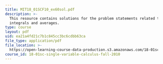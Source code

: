 ```yaml
---
title: MIT18_01SCF10_ex60sol.pdf
description: >-
  This resource contains solutions for the problem statements related to
  integrals and averages.
type: course
layout: pdf
uid: ea21a4fd21c7b1c845cc3bc6cdbb63ca
file_type: application/pdf
file_location: >-
  https://open-learning-course-data-production.s3.amazonaws.com/18-01sc-single-variable-calculus-fall-2010/ea21a4fd21c7b1c845cc3bc6cdbb63ca_MIT18_01SCF10_ex60sol.pdf
course_id: 18-01sc-single-variable-calculus-fall-2010
---
```

